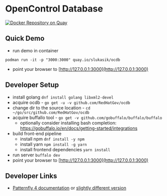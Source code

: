 # OpenControl Database

[![Docker Repository on Quay](https://quay.io/repository/slukasik/ocdb/status "Docker Repository on Quay")](https://quay.io/repository/slukasik/ocdb)

## Quick Demo
  * run demo in container
  ```
  podman run -it -p "3000:3000" quay.io/slukasik/ocdb
  ```
  * point your browser to [http://127.0.0.1:3000](http://127.0.0.1:3000)

## Developer Setup

  * install golang `dnf install golang libxml2-devel`
  * acquire ocdb - `go get -u -v github.com/RedHatGov/ocdb`
  * change dir to the source location - `cd ~/go/src/github.com/RedHatGov/ocdb`
  * acquire buffallo tool - `go get -v github.com/gobuffalo/buffalo/buffalo`
    * optionally consider installing bash completion: https://gobuffalo.io/en/docs/getting-started/integrations
  * build front-end pipeline
    * install npm `dnf install -y npm`
    * install yarn `npm install -g yarn`
    * install frontend dependencies `yarn install`
  * run server `buffalo dev`
  * point your browser to [http://127.0.0.1:3000](http://127.0.0.1:3000)

## Developer Links
  * [Patternfly 4 documentation](https://patternfly-react.surge.sh/patternfly-4/) or [slightly different version](https://www.patternfly.org/v4/documentation/react/overview/release-notes)
